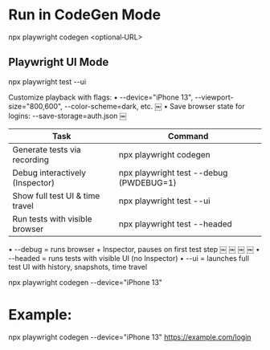 
# Run in CodeGen Mode
npx playwright codegen <optional‑URL>

## Playwright UI Mode
npx playwright test --ui

Customize playback with flags:
	•	--device="iPhone 13", --viewport-size="800,600", --color-scheme=dark, etc.  ￼
	•	Save browser state for logins: --save-storage=auth.json  ￼

| **Task** | **Command** |
| --- | --- |
| Generate tests via recording | npx playwright codegen <URL> |
| Debug interactively (Inspector) | npx playwright test --debug (PWDEBUG=1) |
| Show full test UI & time travel | npx playwright test --ui |
| Run tests with visible browser | npx playwright test --headed |

•	--debug = runs browser + Inspector, pauses on first test step  ￼ ￼ ￼ ￼
•	--headed = runs tests with visible UI (no Inspector)
•	--ui = launches full test UI with history, snapshots, time travel

npx playwright codegen --device="iPhone 13"

# Example:
npx playwright codegen --device="iPhone 13" https://example.com/login

